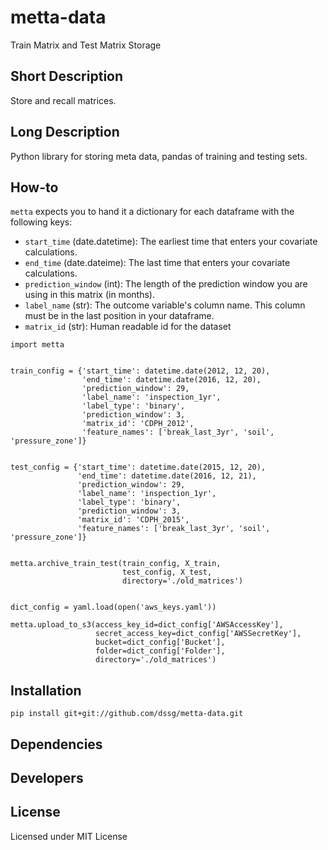 # metta-data
Train Matrix and Test Matrix Storage

## Short Description
Store and recall matrices.

## Long Description

Python library for storing meta data, pandas of training and
testing sets.

## How-to

`metta` expects you to hand it a dictionary for each dataframe with the following keys:
- `start_time` (date.datetime): The earliest time that enters your covariate calculations.
- `end_time` (date.dateime): The last time that enters your covariate calculations.
- `prediction_window` (int): The length of the prediction window you are using in this matrix (in months).
- `label_name` (str): The outcome variable's column name. This column must be in the last position in your dataframe.
- `matrix_id` (str): Human readable id for the dataset

```
import metta


train_config = {'start_time': datetime.date(2012, 12, 20),
                'end_time': datetime.date(2016, 12, 20),
                'prediction_window': 29,
                'label_name': 'inspection_1yr',
                'label_type': 'binary',
                'prediction_window': 3,
                'matrix_id': 'CDPH_2012',
                'feature_names': ['break_last_3yr', 'soil', 'pressure_zone']}


test_config = {'start_time': datetime.date(2015, 12, 20),
               'end_time': datetime.date(2016, 12, 21),
               'prediction_window': 29,
               'label_name': 'inspection_1yr',
               'label_type': 'binary',
               'prediction_window': 3,
               'matrix_id': 'CDPH_2015',
               'feature_names': ['break_last_3yr', 'soil', 'pressure_zone']}


metta.archive_train_test(train_config, X_train,
                         test_config, X_test,
                         directory='./old_matrices')


dict_config = yaml.load(open('aws_keys.yaml'))

metta.upload_to_s3(access_key_id=dict_config['AWSAccessKey'],
                   secret_access_key=dict_config['AWSSecretKey'],
                   bucket=dict_config['Bucket'],
                   folder=dict_config['Folder'],
                   directory='./old_matrices')

```

## Installation
```
pip install git+git://github.com/dssg/metta-data.git
```
## Dependencies

## Developers

## License
Licensed under MIT License
